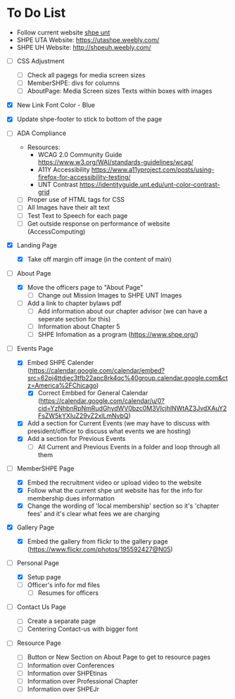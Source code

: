 # To Do List
- Follow current website [shpe unt](https://www.shpeunt.com/)
- SHPE UTA Website: https://utashpe.weebly.com/
- SHPE UH Website: http://shpeuh.weebly.com/

- [ ] CSS Adjustment
	- [ ] Check all pagegs for media screen sizes
	- [ ] MemberSHPE: divs for columns
	- [ ] AboutPage: Media Screen sizes Texts within boxes with images
- [X] New Link Font Color - Blue 
- [X] Update shpe-footer to stick to bottom of the page

- [ ] ADA Compliance 
	- Resources: 
		- WCAG 2.0 Community Guide https://www.w3.org/WAI/standards-guidelines/wcag/
		- A11Y Accessibility https://www.a11yproject.com/posts/using-firefox-for-accessibility-testing/
		- UNT Contrast https://identityguide.unt.edu/unt-color-contrast-grid
	- [ ] Proper use of HTML tags for CSS
	- [ ] All Images have their alt text
	- [ ] Test Text to Speech for each page
	- [ ] Get outside response on performance of website (AccessComputing)

- [x] Landing Page
  - [x] Take off margin off image (in the content of main)

- [ ] About Page
  - [x] Move the officers page to "About Page" 
	- [ ] Change out Mission Images to SHPE UNT Images
  - [ ] Add a link to chapter bylaws pdf
	- [ ] Add information about our chapter advisor (we can have a seperate section for this)
	- [ ] Information about Chapter 5
	- [ ] SHPE Infomation as a program (https://www.shpe.org/)
  
- [ ] Events Page
  - [x] Embed SHPE Calender (https://calendar.google.com/calendar/embed?src=62pj4ttdjec3tfb22apc8rk4qc%40group.calendar.google.com&ctz=America%2FChicago)
	- [x] Correct Embbed for General Calendar (https://calendar.google.com/calendar/u/0?cid=YzNhbnRpNmRudGhydWV0bzc0M3VlcjhlNWtAZ3JvdXAuY2FsZW5kYXIuZ29vZ2xlLmNvbQ)
  - [x] Add a section for Current Events (we may have to discuss with president/officer to discuss what events we are hosting)
  - [x] Add a section for Previous Events
	- [ ] All Current and Previous Events in a folder and loop through all them
  
- [ ] MemberSHPE Page
  - [x] Embed the recruitment video or upload video to the website
  - [x] Follow what the current shpe unt website has for the info for membership dues information
  - [x] Change the wording of 'local membership' section so it's 'chapter fees' and it's clear what fees we are charging
  
- [x] Gallery Page
  - [x] Embed the gallery from flickr to the gallery page (https://www.flickr.com/photos/195592427@N05)
  
- [ ] Personal Page
  - [X] Setup page
  - [ ] Officer's info for md files
	- [ ] Resumes for officers

- [ ] Contact Us Page
	- [ ] Create a separate page
	- [ ] Centering Contact-us with bigger font

- [ ] Resource Page
	- [ ] Button or New Section on About Page to get to resource pages
  - [ ] Information over Conferences
  - [ ] Information over SHPEtinas
  - [ ] Information over Professional Chapter
  - [ ] Information over SHPEJr
